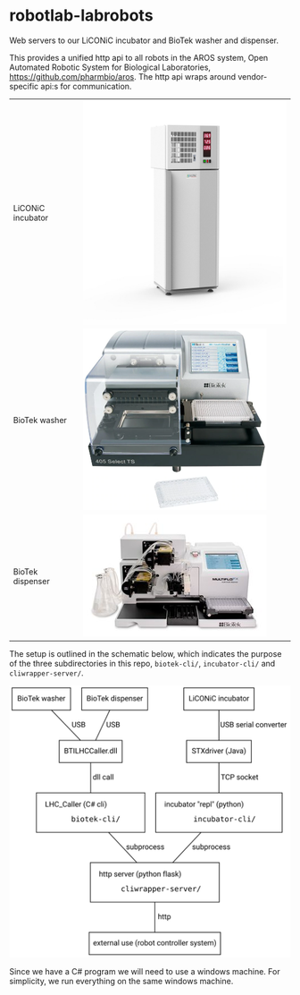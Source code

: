 # robotlab-labrobots

Web servers to our LiCONiC incubator and BioTek washer and dispenser.

This provides a unified http api to all robots in the AROS system,
Open Automated Robotic System for Biological Laboratories, https://github.com/pharmbio/aros.
The http api wraps around vendor-specific api:s for communication.

<table>
<tr>
<td>LiCONiC incubator</td>
<td><img height=400 src=images/STX_44_BT_Flush_Front_new-tm.jpg></td>
</tr>
<tr>
<td>BioTek washer</td>
<td><img width=329 src=images/biotek-405-washer.jpg></td>
</tr>
<tr>
<td>BioTek dispenser</td>
<td><img width=329 src=images/biotek-dispenser.jpg></td>
</tr>
</table>

The setup is outlined in the schematic below, which indicates the
purpose of the three subdirectories in this repo, `biotek-cli/`, `incubator-cli/` and `cliwrapper-server/`.

<img src=images/overview.svg>

Since we have a C# program we will need to use a windows machine.
For simplicity, we run everything on the same windows machine.
